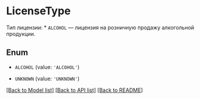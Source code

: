 # LicenseType

Тип лицензии:  * `ALCOHOL` — лицензия на розничную продажу алкогольной продукции. 

## Enum

* `ALCOHOL` (value: `'ALCOHOL'`)

* `UNKNOWN` (value: `'UNKNOWN'`)

[[Back to Model list]](../README.md#documentation-for-models) [[Back to API list]](../README.md#documentation-for-api-endpoints) [[Back to README]](../README.md)


